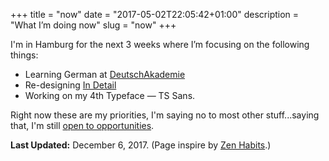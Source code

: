 +++
title = "now"
date = "2017-05-02T22:05:42+01:00"
description = "What I’m doing now"
slug = "now"
+++

I'm in Hamburg for the next 3 weeks where I’m focusing on the following things:

- Learning German at [DeutschAkademie](https://www.deutschakademie.de/hamburg/)
- Re-designing [In Detail](https://indtl.com/)
- Working on my 4th Typeface — TS Sans.

Right now these are my priorities, I'm saying no to most other stuff...saying that, I'm still [open to opportunities](https://www.harrycresswell.com/contact/).


**Last Updated:** December 6, 2017. (Page inspire by [Zen Habits](https://zenhabits.net/now/).)
